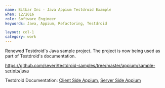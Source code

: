 ```yaml
---
name: Bitbar Inc - Java Appium Testdroid Example
when: 12/2016
role: Software Engineer
keywords: Java, Appium, Refactoring, Testdroid

layout: col-1
category: work
---
```


Renewed Testdroid's Java sample project. The project is now being used as part of Testdroid's documentation.

<https://github.com/severi/testdroid-samples/tree/master/appium/sample-scripts/java>

Testdroid Documentation: [Client Side Appium](http://docs.testdroid.com/appium/examples/java-client-side-example/), [Server Side Appium](http://docs.testdroid.com/appium/examples/server-side-appium-in-tc-java/)
